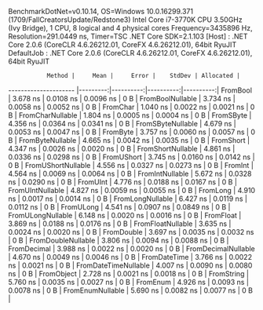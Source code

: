 
BenchmarkDotNet=v0.10.14, OS=Windows 10.0.16299.371 (1709/FallCreatorsUpdate/Redstone3)
Intel Core i7-3770K CPU 3.50GHz (Ivy Bridge), 1 CPU, 8 logical and 4 physical cores
Frequency=3435896 Hz, Resolution=291.0449 ns, Timer=TSC
.NET Core SDK=2.1.103
  [Host]     : .NET Core 2.0.6 (CoreCLR 4.6.26212.01, CoreFX 4.6.26212.01), 64bit RyuJIT
  DefaultJob : .NET Core 2.0.6 (CoreCLR 4.6.26212.01, CoreFX 4.6.26212.01), 64bit RyuJIT


               Method |     Mean |     Error |    StdDev | Allocated |
--------------------- |---------:|----------:|----------:|----------:|
             FromBool | 3.678 ns | 0.0108 ns | 0.0096 ns |       0 B |
     FromBoolNullable | 3.734 ns | 0.0058 ns | 0.0052 ns |       0 B |
             FromChar | 1.040 ns | 0.0022 ns | 0.0021 ns |       0 B |
     FromCharNullable | 1.804 ns | 0.0005 ns | 0.0004 ns |       0 B |
            FromSByte | 4.356 ns | 0.0364 ns | 0.0341 ns |       0 B |
    FromSByteNullable | 4.679 ns | 0.0053 ns | 0.0047 ns |       0 B |
             FromByte | 3.757 ns | 0.0060 ns | 0.0057 ns |       0 B |
     FromByteNullable | 4.665 ns | 0.0042 ns | 0.0035 ns |       0 B |
            FromShort | 4.347 ns | 0.0026 ns | 0.0020 ns |       0 B |
    FromShortNullable | 4.861 ns | 0.0336 ns | 0.0298 ns |       0 B |
           FromUShort | 3.745 ns | 0.0160 ns | 0.0142 ns |       0 B |
   FromUShortNullable | 4.556 ns | 0.0327 ns | 0.0273 ns |       0 B |
              FromInt | 4.564 ns | 0.0069 ns | 0.0064 ns |       0 B |
      FromIntNullable | 5.672 ns | 0.0328 ns | 0.0290 ns |       0 B |
             FromUInt | 4.776 ns | 0.0188 ns | 0.0167 ns |       0 B |
     FromUIntNullable | 4.827 ns | 0.0059 ns | 0.0055 ns |       0 B |
             FromLong | 4.910 ns | 0.0017 ns | 0.0014 ns |       0 B |
     FromLongNullable | 6.427 ns | 0.0119 ns | 0.0112 ns |       0 B |
            FromULong | 4.541 ns | 0.0907 ns | 0.0849 ns |       0 B |
    FromULongNullable | 6.148 ns | 0.0020 ns | 0.0016 ns |       0 B |
            FromFloat | 3.869 ns | 0.0188 ns | 0.0176 ns |       0 B |
    FromFloatNullable | 3.635 ns | 0.0024 ns | 0.0020 ns |       0 B |
           FromDouble | 3.697 ns | 0.0035 ns | 0.0032 ns |       0 B |
   FromDoubleNullable | 3.806 ns | 0.0094 ns | 0.0088 ns |       0 B |
          FromDecimal | 3.988 ns | 0.0022 ns | 0.0020 ns |       0 B |
  FromDecimalNullable | 4.670 ns | 0.0049 ns | 0.0046 ns |       0 B |
         FromDateTime | 3.766 ns | 0.0022 ns | 0.0021 ns |       0 B |
 FromDateTimeNullable | 4.007 ns | 0.0090 ns | 0.0080 ns |       0 B |
           FromObject | 2.728 ns | 0.0021 ns | 0.0018 ns |       0 B |
           FromString | 5.760 ns | 0.0035 ns | 0.0027 ns |       0 B |
             FromEnum | 4.926 ns | 0.0093 ns | 0.0078 ns |       0 B |
     FromEnumNullable | 5.690 ns | 0.0082 ns | 0.0077 ns |       0 B |
